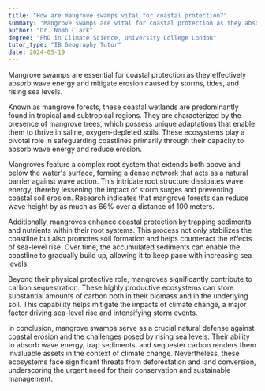 ```yaml
---
title: "How are mangrove swamps vital for coastal protection?"
summary: "Mangrove swamps are vital for coastal protection as they absorb wave energy and reduce erosion from storms, tides, and sea-level rise."
author: "Dr. Noah Clark"
degree: "PhD in Climate Science, University College London"
tutor_type: "IB Geography Tutor"
date: 2024-05-19
---
```


Mangrove swamps are essential for coastal protection as they effectively absorb wave energy and mitigate erosion caused by storms, tides, and rising sea levels.

Known as mangrove forests, these coastal wetlands are predominantly found in tropical and subtropical regions. They are characterized by the presence of mangrove trees, which possess unique adaptations that enable them to thrive in saline, oxygen-depleted soils. These ecosystems play a pivotal role in safeguarding coastlines primarily through their capacity to absorb wave energy and reduce erosion.

Mangroves feature a complex root system that extends both above and below the water's surface, forming a dense network that acts as a natural barrier against wave action. This intricate root structure dissipates wave energy, thereby lessening the impact of storm surges and preventing coastal soil erosion. Research indicates that mangrove forests can reduce wave height by as much as $66\%$ over a distance of $100$ meters.

Additionally, mangroves enhance coastal protection by trapping sediments and nutrients within their root systems. This process not only stabilizes the coastline but also promotes soil formation and helps counteract the effects of sea-level rise. Over time, the accumulated sediments can enable the coastline to gradually build up, allowing it to keep pace with increasing sea levels.

Beyond their physical protective role, mangroves significantly contribute to carbon sequestration. These highly productive ecosystems can store substantial amounts of carbon both in their biomass and in the underlying soil. This capability helps mitigate the impacts of climate change, a major factor driving sea-level rise and intensifying storm events.

In conclusion, mangrove swamps serve as a crucial natural defense against coastal erosion and the challenges posed by rising sea levels. Their ability to absorb wave energy, trap sediments, and sequester carbon renders them invaluable assets in the context of climate change. Nevertheless, these ecosystems face significant threats from deforestation and land conversion, underscoring the urgent need for their conservation and sustainable management.
    